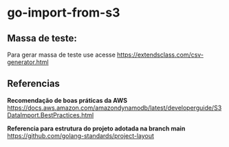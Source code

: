 # go-import-from-s3

## Massa de teste:
Para gerar massa de teste use acesse 
https://extendsclass.com/csv-generator.html

## Referencias

**Recomendação de boas práticas da AWS**
https://docs.aws.amazon.com/amazondynamodb/latest/developerguide/S3DataImport.BestPractices.html

**Referencia para estrutura do projeto adotada na branch main**  
https://github.com/golang-standards/project-layout


